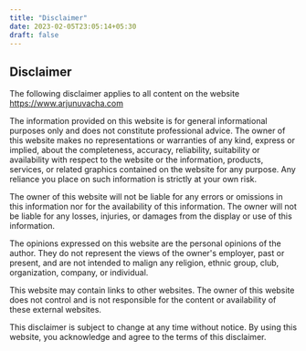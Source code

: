 ```yaml
---
title: "Disclaimer"
date: 2023-02-05T23:05:14+05:30
draft: false
---
```


## Disclaimer

The following disclaimer applies to all content on the website https://www.arjunuvacha.com

The information provided on this website is for general informational purposes only and does not constitute professional advice. The owner of this website makes no representations or warranties of any kind, express or implied, about the completeness, accuracy, reliability, suitability or availability with respect to the website or the information, products, services, or related graphics contained on the website for any purpose. Any reliance you place on such information is strictly at your own risk.

The owner of this website will not be liable for any errors or omissions in this information nor for the availability of this information. The owner will not be liable for any losses, injuries, or damages from the display or use of this information.

The opinions expressed on this website are the personal opinions of the author. They do not represent the views of the owner's employer, past or present, and are not intended to malign any religion, ethnic group, club, organization, company, or individual.

This website may contain links to other websites. The owner of this website does not control and is not responsible for the content or availability of these external websites.

This disclaimer is subject to change at any time without notice. By using this website, you acknowledge and agree to the terms of this disclaimer.